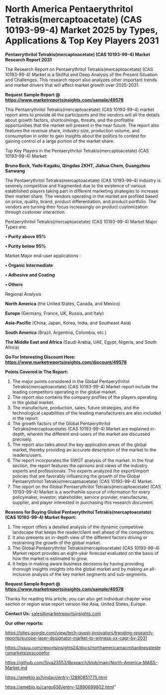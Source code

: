# North America Pentaerythritol Tetrakis(mercaptoacetate) (CAS 10193-99-4) Market 2025 by Types, Applications & Top Key Players 2031

<strong>Pentaerythritol Tetrakis(mercaptoacetate) (CAS 10193-99-4) Market Research Report 2031</strong>

The Research Report on Pentaerythritol Tetrakis(mercaptoacetate) (CAS 10193-99-4) Market is a Skillful and Deep Analysis of the Present Situation and Challenges. This research report also analyzes other important trends and market drivers that will affect market growth over 2025-2031.

<strong>Request Sample Report @ <a href=https://www.marketreportsinsights.com/sample/49578>https://www.marketreportsinsights.com/sample/49578</a></strong>

This Pentaerythritol Tetrakis(mercaptoacetate) (CAS 10193-99-4) market report aims to provide all the participants and the vendors will all the details about growth factors, shortcomings, threats, and the profitable opportunities that the market will present in the near future. The report also features the revenue share, industry size, production volume, and consumption in order to gain insights about the politics to contest for gaining control of a large portion of the market share.

Top Key Players in the Pentaerythritol Tetrakis(mercaptoacetate) (CAS 10193-99-4) Market:

<strong>Bruno Bock, Yodo Kagaku, Qingdao ZKHT, Jiahua Chem, Guangzhou Sanwang</strong>

The Pentaerythritol Tetrakis(mercaptoacetate) (CAS 10193-99-4) Industry is severely competitive and fragmented due to the existence of various established players taking part in different marketing strategies to increase their market share. The vendors operating in the market are profiled based on price, quality, brand, product differentiation, and product portfolio. The vendors are turning their focus increasingly on product customization through customer interaction.

Pentaerythritol Tetrakis(mercaptoacetate) (CAS 10193-99-4) Market Major Types are:

<strong>•  Purity above 95%

•  Purity below 95%</strong>

Market Major end-user applications :

<strong>•  Organic Intermediate

•  Adhesive and Coating

•  Others</strong>

Regional Analysis

</u><strong><b>North America</b></strong> (the United States, Canada, and Mexico)

<strong><b>Europe </b></strong>(Germany, France, UK, Russia, and Italy)

<strong><b>Asia-Pacific</b></strong> (China, Japan, Korea, India, and Southeast Asia)

<strong><b>South America</b></strong> (Brazil, Argentina, Colombia, etc.)

<strong><b>The Middle East and Africa</b></strong> (Saudi Arabia, UAE, Egypt, Nigeria, and South Africa)

<strong>Go For Interesting Discount Here: <a href=https://www.marketreportsinsights.com/discount/49578>https://www.marketreportsinsights.com/discount/49578</a></strong>

<strong>Points Covered in The Report:</strong>
<ol>
  <li>The major points considered in the Global Pentaerythritol Tetrakis(mercaptoacetate) (CAS 10193-99-4) Market report include the leading competitors operating in the global market.</li>
  <li>The report also contains the company profiles of the players operating in the global market.</li>
  <li>The manufacture, production, sales, future strategies, and the technological capabilities of the leading manufacturers are also included in the report.</li>
  <li>The growth factors of the Global Pentaerythritol Tetrakis(mercaptoacetate) (CAS 10193-99-4) Market are explained in-depth, wherein the different end-users of the market are discussed precisely.</li>
  <li>The report also talks about the key application areas of the global market, thereby providing an accurate description of the market to the readers/users.</li>
  <li>The report incorporates the SWOT analysis of the market. In the final section, the report features the opinions and views of the industry experts and professionals. The experts analyzed the export/import policies that are favorably influencing the growth of the Global Pentaerythritol Tetrakis(mercaptoacetate) (CAS 10193-99-4) Market.</li>
  <li>The report on the Global Pentaerythritol Tetrakis(mercaptoacetate) (CAS 10193-99-4) Market is a worthwhile source of information for every policymaker, investor, stakeholder, service provider, manufacturer, supplier, and player interested in purchasing this research document.</li>
</ol>
<strong>Reasons for Buying Global Pentaerythritol Tetrakis(mercaptoacetate) (CAS 10193-99-4) Market Report:</strong>

<ol>
  <li>The report offers a detailed analysis of the dynamic competitive landscape that keeps the reader/client well ahead of the competitors.</li>
  <li>It also presents an in-depth view of the different factors driving or restraining the growth of the global market.</li>
  <li>The Global Pentaerythritol Tetrakis(mercaptoacetate) (CAS 10193-99-4) Market report provides an eight-year forecast evaluated on the basis of how the market is estimated to grow.</li>
  <li>It helps in making aware business decisions by having providing thorough insights insights into the global market and by making an all-inclusive analysis of the key market segments and sub-segments.</li>
</ol>
<strong>Request Sample Report @ <a href=https://www.marketreportsinsights.com/sample/49578>https://www.marketreportsinsights.com/sample/49578</a></strong>


Thanks for reading this article; you can also get individual chapter wise section or region wise report version like Asia, United States, Europe.

<strong>Contact Us:</strong>
sales@marketreportsinsights.com

<strong>Our other reports:</strong>

<a href=https://sites.google.com/view/tech-quest-innovators/trending-research-reports/europe-laser-designator-market-to-witness-xx-cagr-by-2031>https://sites.google.com/view/tech-quest-innovators/trending-research-reports/europe-laser-designator-market-to-witness-xx-cagr-by-2031</a>

<a href=https://issuu.com/reportsinsights24/docs/northamericamacrohardnesstestersmarketsizescopefor>https://issuu.com/reportsinsights24/docs/northamericamacrohardnesstestersmarketsizescopefor</a>

<a href=https://github.com/Siya23553/Research/blob/main/North-America-MABS-Market.md>https://github.com/Siya23553/Research/blob/main/North-America-MABS-Market.md</a>

<a href=https://ameblo.jp/hindavi/entry-12890851775.html>https://ameblo.jp/hindavi/entry-12890851775.html</a>

<a href=https://ameblo.jp/cargo656/entry-12890699802.html>https://ameblo.jp/cargo656/entry-12890699802.html</a>"
